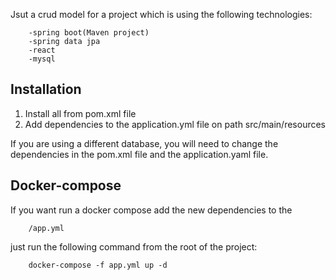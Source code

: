 Jsut a crud model for a project which is using the following technologies:
        
        -spring boot(Maven project)
        -spring data jpa
        -react
        -mysql

## Installation

1. Install all from pom.xml file
2. Add dependencies to the application.yml file on path src/main/resources

If you are using a different database, you will need to change the dependencies in the pom.xml file and the application.yaml file.

## Docker-compose
If you want run a docker compose add the new dependencies to the 
                
        /app.yml
        
 just run the following command from the root of the project:
        
        docker-compose -f app.yml up -d


